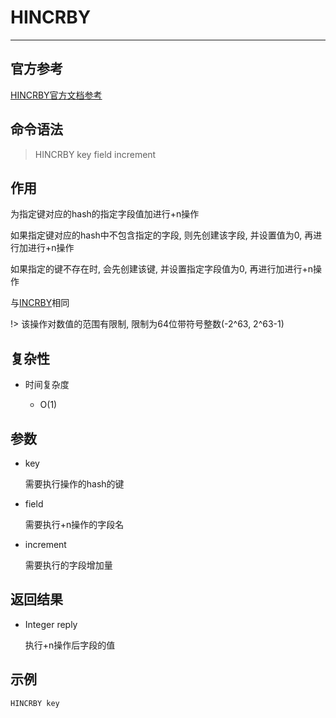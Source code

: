# HINCRBY

---

## 官方参考

[HINCRBY官方文档参考](https://redis.io/commands/HINCRBY/)

## 命令语法

> HINCRBY key field increment 

## 作用

为指定键对应的hash的指定字段值加进行+n操作

如果指定键对应的hash中不包含指定的字段, 则先创建该字段, 并设置值为0, 再进行加进行+n操作

如果指定的键不存在时, 会先创建该键, 并设置指定字段值为0, 再进行加进行+n操作

与[INCRBY](/repository/Databases/NoSQL/Redis/docs/String/INCRBY.md#INCRBY)相同

!> 该操作对数值的范围有限制, 限制为64位带符号整数(-2^63, 2^63-1)

## 复杂性

- 时间复杂度

  - O(1)

## 参数

- key

  需要执行操作的hash的键

- field

  需要执行+n操作的字段名

- increment

  需要执行的字段增加量

## 返回结果

- Integer reply

  执行+n操作后字段的值

## 示例

```bash
HINCRBY key
```